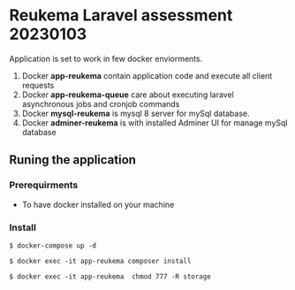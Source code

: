 # Reukema Laravel assessment 20230103

Application is set to work in few docker enviorments.
1.  Docker **app-reukema** contain application code and execute all client requests
2.  Docker **app-reukema-queue** care about executing laravel asynchronous jobs and cronjob commands
3.  Docker **mysql-reukema** is mysql 8 server for mySql database.
4.  Docker **adminer-reukema** is with installed Adminer UI for manage mySql database

## Runing the application

### Prerequirments

- To have docker installed on your machine

### Install
```
$ docker-compose up -d
```
```
$ docker exec -it app-reukema composer install
```
```
$ docker exec -it app-reukema  chmod 777 -R storage
```